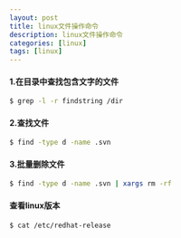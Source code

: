 ```yaml
---
layout: post
title: linux文件操作命令
description: linux文件操作命令
categories: [linux]
tags: [linux]
---
```


#### 1.在目录中查找包含文字的文件

```sh
$ grep -l -r findstring /dir
```

#### 2.查找文件

```sh
$ find -type d -name .svn
```

#### 3.批量删除文件

```sh
$ find -type d -name .svn | xargs rm -rf
```

#### 查看linux版本

```sh
$ cat /etc/redhat-release
```